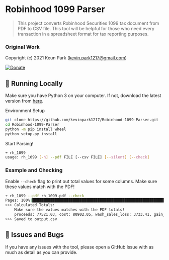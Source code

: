 # Robinhood 1099 Parser

> This project converts Robinhood Securities 1099 tax document from PDF to CSV file. This tool will be helpful for those who need every transaction in a spreadsheet format for tax reporting purposes.


### Original Work

Copyright (c) 2021 Keun Park (kevin.park1217@gmail.com)

[![Donate](https://img.shields.io/badge/Donate-PayPal-green.svg)](https://www.paypal.com/donate?business=P3M77TR7L8LBA&item_name=Thanks+for+supporting+my+work%21&currency_code=USD)


## 🚀 Running Locally

Make sure you have Python 3 on your computer. If not, download the latest version from [here](https://www.python.org/downloads/).

Environment Setup  
```bash
git clone https://github.com/kevinpark1217/Robinhood-1099-Parser.git
cd Robinhood-1099-Parser
python -m pip install wheel
python setup.py install
```

Start Parsing!
```bash
➜ rh_1099
usage: rh_1099 [-h] --pdf FILE [--csv FILE] [--silent] [--check]
```

### Example and Checking

Enable `--check` flag to print out total values for some columns. Make sure these values match with the PDF!

```bash
➜ rh_1099 --pdf rh_1099.pdf --check
Pages: 100%|██████████████████████████████████████████████████████████████| 40/40 [00:03<00:00, 10.41it/s]
>>> Calculated Totals:
    Make sure the values matches with the PDF totals!
    proceeds: 77521.03, cost: 80902.05, wash_sales_loss: 3733.41, gain_loss: 352.39
>>> Saved to output.csv
```

## 🐞 Issues and Bugs
If you have any issues with the tool, please open a GitHub Issue with as much as detail as you can provide.